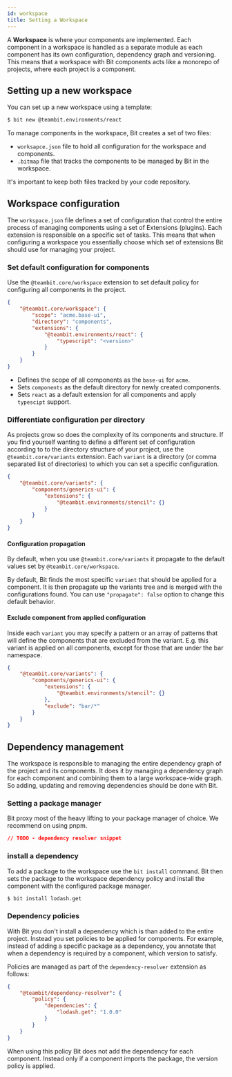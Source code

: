 ```yaml
---
id: workspace
title: Setting a Workspace
---
```


A **Workspace** is where your components are implemented. Each component in a workspace is handled as a separate module as each component has its own configuration, dependency graph and versioning. This means that a workspace with Bit components acts like a monorepo of projects, where each project is a component.

## Setting up a new workspace

You can set up a new workspace using a template:

```sh
$ bit new @teambit.environments/react
```

To manage components in the workspace, Bit creates a set of two files:

- `worksapce.json` file to hold all configuration for the workspace and components.
- `.bitmap` file that tracks the components to be managed by Bit in the workspace.

It's important to keep both files tracked by your code repository.

## Workspace configuration

The `workspace.json` file defines a set of configuration that control the entire process of managing components using a set of Extensions (plugins). Each extension is responsible on a specific set of tasks. This means that when configuring a workspace you essentially choose which set of extensions Bit should use for managing your project.

### Set default configuration for components

Use the `@teambit.core/workspace` extension to set default policy for configuring all components in the project.

```json
{
    "@teambit.core/workspace": {
        "scope": "acme.base-ui",
        "directory": "components",
        "extensions": {
            "@teambit.environments/react": {
                "typescript": "<version>"
            }
        }
    }
}
```

- Defines the scope of all components as the `base-ui` for `acme`.
- Sets `components` as the default directory for newly created components.
- Sets `react` as a default extension for all components and apply `typescipt` support.

### Differentiate configuration per directory

As projects grow so does the complexity of its components and structure. If you find yourself wanting to define a different set of configuration according to to the directory structure of your project, use the  `@teambit.core/variants` extension. Each `variant` is a directory (or comma separated list of directories) to which you can set a specific configuration.

```json
{
    "@teambit.core/variants": {
        "components/generics-ui": {
            "extensions": {
                "@teambit.environments/stencil": {}
            }
        }
    }
}
```

#### Configuration propagation

By default, when you use `@teambit.core/variants` it propagate to the default values set by `@teambit.core/workspace`.

By default, Bit finds the most specific `variant` that should be applied for a component. It is then propagate up the variants tree and is merged with the configurations found. You can use `"propagate": false` option to change this default behavior.

#### Exclude component from applied configuration

Inside each `variant` you may specify a pattern or an array of patterns that will define the components that are excluded from the variant. E.g. this variant is applied on all components, except for those that are under the bar namespace.

```json
{
    "@teambit.core/variants": {
        "components/generics-ui": {
            "extensions": {
                "@teambit.environments/stencil": {}
            },
            "exclude": "bar/*"
        }
    }
}
```

## Dependency management

The workspace is responsible to managing the entire dependency graph of the project and its components. It does it by managing a dependency graph for each component and combining them to a large workspace-wide graph. So adding, updating and removing dependencies should be done with Bit.

### Setting a package manager

Bit proxy most of the heavy lifting to your package manager of choice. We recommend on using pnpm.

```json
// TODO - dependency resolver snippet
```

### install a dependency

To add a package to the workspace use the `bit install` command. Bit then sets the package to the workspace dependency policy and install the component with the configured package manager.

```sh
$ bit install lodash.get
```

### Dependency policies

With Bit you don't install a dependency which is than added to the entire project. Instead you set policies to be applied for components. For example, instead of adding a specific package as a dependency, you annotate that when a dependency is required by a component, which version to satisfy.

Policies are managed as part of the `dependency-resolver` extension as follows:

```json
{
    "@teambit/dependency-resolver": {
        "policy": {
            "dependencies": {
                "lodash.get": "1.0.0"
            }
        }
    }
}
```

When using this policy Bit does not add the dependency for each component. Instead only if a component imports the package, the version policy is applied.

